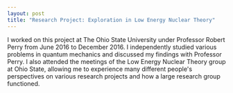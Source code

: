 ```yaml
---
layout: post
title: "Research Project: Exploration in Low Energy Nuclear Theory"
---
```


I worked on this project at The Ohio State University under Professor Robert Perry from June 2016 to December 2016. I independently studied various problems in quantum mechanics and discussed my findings with Professor Perry. I also attended the meetings of the Low Energy Nuclear Theory group at Ohio State, allowing me to experience many different people's perspectives on various research projects and how a large research group functioned. 
